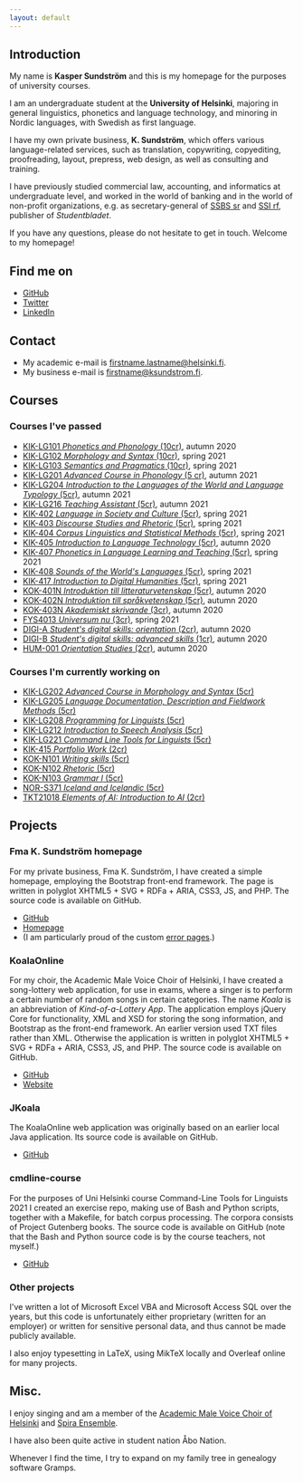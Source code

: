 ```yaml
---
layout: default
---
```


## Introduction

My name is **Kasper Sundström** and this is my homepage for the purposes of university courses.

I am an undergraduate student at the **University of Helsinki**, majoring in general linguistics, phonetics and
language technology, and minoring in Nordic languages, with Swedish as first language.

I have my own private business, **K. Sundström**, which offers various language-related services, such as translation,
copywriting, copyediting, proofreading, layout, prepress, web design, as well as consulting and training.

I have previously studied commercial law, accounting, and informatics at undergraduate level, and worked in the world
of banking and in the world of non-profit organizations, e.g. as secretary-general of [SSBS sr](https://www.ssbs.fi/)
and [SSI rf](https://stbl.fi/ssi/), publisher of _Studentbladet_.

If you have any questions, please do not hesitate to get in touch. Welcome to my homepage!

## Find me on

* [GitHub](https://github.com/KSundstrom)
* [Twitter](https://twitter.com/KSundstrom)
* [LinkedIn](https://www.linkedin.com/in/kaspersundstrom)

## Contact

* My academic e-mail is firstname.lastname@helsinki.fi.
* My business e-mail is firstname@ksundstrom.fi.

## Courses

### Courses I've passed

* [KIK-LG101 _Phonetics and Phonology_ (10cr)](https://studies.helsinki.fi/courses/cu/hy-CU-117877928-2021-08-01), autumn 2020
* [KIK-LG102 _Morphology and Syntax_ (10cr)](https://studies.helsinki.fi/courses/cu/hy-CU-117877884-2020-08-01), spring 2021
* [KIK-LG103 _Semantics and Pragmatics_ (10cr)](https://studies.helsinki.fi/courses/cu/hy-CU-117877915-2020-08-01), spring 2021
* [KIK-LG201 _Advanced Course in Phonology_ (5 cr)](https://studies.helsinki.fi/courses/cu/hy-CU-117878060-2021-08-01), autumn 2021
* [KIK-LG204 _Introduction to the Languages of the World and Language Typology_ (5cr)](https://studies.helsinki.fi/courses/cu/hy-CU-117878478-2021-08-01), autumn 2021
* [KIK-LG216 _Teaching Assistant_ (5cr)](https://studies.helsinki.fi/courses/cu/hy-CU-117879329-2021-08-01), autumn 2021
* [KIK-402 _Language in Society and Culture_ (5cr)](https://studies.helsinki.fi/courses/cu/hy-CU-118591802-2020-08-01), spring 2021
* [KIK-403 _Discourse Studies and Rhetoric_ (5cr)](https://studies.helsinki.fi/courses/cu/hy-CU-118591831-2020-08-01), spring 2021
* [KIK-404 _Corpus Linguistics and Statistical Methods_ (5cr)](https://studies.helsinki.fi/courses/cu/hy-CU-118591838-2020-08-01), spring 2021
* [KIK-405 _Introduction to Language Technology_ (5cr)](https://studies.helsinki.fi/courses/cu/hy-CU-118591924-2020-08-01), autumn 2020
* [KIK-407 _Phonetics in Language Learning and Teaching_ (5cr)](https://studies.helsinki.fi/courses/cu/hy-CU-118591958-2020-08-01), spring 2021
* [KIK-408 _Sounds of the World's Languages_ (5cr)](https://studies.helsinki.fi/courses/cu/hy-CU-118591985-2020-08-01), spring 2021
* [KIK-417 _Introduction to Digital Humanities_ (5cr)](https://studies.helsinki.fi/courses/cu/hy-CU-134491907-2020-08-01), spring 2021
* [KOK-401N _Introduktion till litteraturvetenskap_ (5cr)](https://studies.helsinki.fi/courses/cu/hy-CU-123935065-2020-08-01), autumn 2020
* [KOK-402N _Introduktion till språkvetenskap_ (5cr)](https://studies.helsinki.fi/courses/cu/hy-CU-123935267-2020-08-01), autumn 2020
* [KOK-403N _Akademiskt skrivande_ (3cr)](https://studies.helsinki.fi/courses/cu/hy-CU-123935427-2020-08-01), autumn 2020
* [FYS4013 _Universum nu_ (3cr)](https://studies.helsinki.fi/courses/cu/hy-CU-118399854-2020-08-01), spring 2021
* [DIGI-A _Student's digital skills: orientation_ (2cr)](https://studies.helsinki.fi/courses/cu/hy-CU-134743242-2020-08-01), autumn 2020
* [DIGI-B _Student's digital skills: advanced skills_ (1cr)](https://studies.helsinki.fi/courses/cu/hy-CU-134743553-2020-08-01), autumn 2020
* [HUM-001 _Orientation Studies_ (2cr)](https://studies.helsinki.fi/courses/cu/hy-CU-118010544-2021-08-01), autumn 2020

### Courses I'm currently working on

* [KIK-LG202 _Advanced Course in Morphology and Syntax_ (5cr)](https://studies.helsinki.fi/courses/cu/hy-CU-117878307-2021-08-01)
* [KIK-LG205 _Language Documentation, Description and Fieldwork Methods_ (5cr)](https://studies.helsinki.fi/courses/cu/hy-CU-117878531-2021-08-01)
* [KIK-LG208 _Programming for Linguists_ (5cr)](https://studies.helsinki.fi/courses/cu/hy-CU-117878680-2021-08-01)
* [KIK-LG212 _Introduction to Speech Analysis_ (5cr)](https://studies.helsinki.fi/courses/cu/hy-CU-117879162-2021-08-01)
* [KIK-LG221 _Command Line Tools for Linguists_ (5cr)](https://studies.helsinki.fi/courses/cu/hy-CU-134651633-2021-08-01)
* [KIK-415 _Portfolio Work_ (2cr)](https://studies.helsinki.fi/courses/cu/hy-CU-118592193-2020-08-01)
* [KOK-N101 _Writing skills_ (5cr)](https://studies.helsinki.fi/courses/cu/hy-CU-118309918-2020-08-01)
* [KOK-N102 _Rhetoric_ (5cr)](https://studies.helsinki.fi/courses/cu/hy-CU-118310760-2020-08-01)
* [KOK-N103 _Grammar I_ (5cr)](https://studies.helsinki.fi/courses/cu/hy-CU-118310861-2020-08-01)
* [NOR-S371 _Iceland and Icelandic_ (5cr)](https://studies.helsinki.fi/courses/cu/hy-CU-117947352-2020-08-01)
* [TKT21018 _Elements of AI: Introduction to AI_ (2cr)](https://studies.helsinki.fi/courses/cu/hy-CU-124047974-2020-08-01)

## Projects

### Fma K. Sundström homepage

For my private business, Fma K. Sundström, I have created a simple homepage, employing the Bootstrap front-end framework.
The page is written in polyglot XHTML5 + SVG + RDFa + ARIA, CSS3, JS, and PHP.
The source code is available on GitHub.

* [GitHub](https://github.com/KSundstrom/fmaksundstrom-homepage)
* [Homepage](https://ksundstrom.fi/)
* (I am particularly proud of the custom [error pages](https://ksundstrom.fi/foo).)

### KoalaOnline

For my choir, the Academic Male Voice Choir of Helsinki, I have created a song-lottery web application,
for use in exams, where a singer is to perform a certain number of random songs in certain categories.
The name _Koala_ is an abbreviation of _Kind-of-a-Lottery App_.
The application employs jQuery Core for functionality, XML and XSD for storing the song information,
and Bootstrap as the front-end framework.
An earlier version used TXT files rather than XML.
Otherwise the application is written in polyglot XHTML5 + SVG + RDFa + ARIA, CSS3, JS, and PHP.
The source code is available on GitHub.

* [GitHub](https://github.com/KSundstrom/koala-online)
* [Website](https://koala.ksundstrom.fi/)

### JKoala

The KoalaOnline web application was originally based on an earlier local Java application.
Its source code is available on GitHub.

* [GitHub](https://github.com/KSundstrom/j-koala)

### cmdline-course

For the purposes of Uni Helsinki course Command-Line Tools for Linguists 2021 I created an exercise repo,
making use of Bash and Python scripts, together with a Makefile, for batch corpus processing.
The corpora consists of Project Gutenberg books.
The source code is available on GitHub (note that the Bash and Python source code is by the course teachers,
not myself.)

* [GitHub](https://github.com/KSundstrom/cmdline-course)

### Other projects

I've written a lot of Microsoft Excel VBA and Microsoft Access SQL over the years, but this code is unfortunately
either proprietary (written for an employer) or written for sensitive personal data, and thus cannot be made publicly
available.

I also enjoy typesetting in LaTeX, using MikTeX locally and Overleaf online for many projects.

## Misc.

I enjoy singing and am a member of the [Academic Male Voice Choir of Helsinki](https://www.akademen.com/) and
[Spira Ensemble](https://spiraensemble.fi/).

I have also been quite active in student nation Åbo Nation.

Whenever I find the time, I try to expand on my family tree in genealogy software Gramps.
